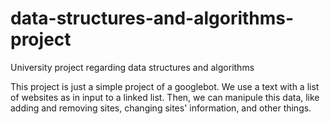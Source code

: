 # data-structures-and-algorithms-project
University project regarding data structures and algorithms

This project is just a simple project of a googlebot. We use a text with a list of websites as in input to a linked list. Then, we can manipule this data, like adding and removing sites, changing sites' information, and other things.